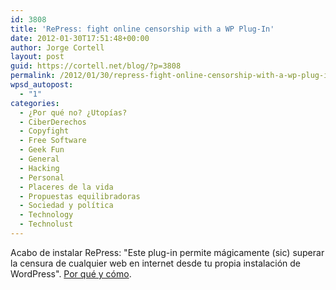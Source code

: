 ```yaml
---
id: 3808
title: 'RePress: fight online censorship with a WP Plug-In'
date: 2012-01-30T17:51:48+00:00
author: Jorge Cortell
layout: post
guid: https://cortell.net/blog/?p=3808
permalink: /2012/01/30/repress-fight-online-censorship-with-a-wp-plug-in/
wpsd_autopost:
  - "1"
categories:
  - ¿Por qué no? ¿Utopías?
  - CiberDerechos
  - Copyfight
  - Free Software
  - Geek Fun
  - General
  - Hacking
  - Personal
  - Placeres de la vida
  - Propuestas equilibradoras
  - Sociedad y polí­tica
  - Technology
  - Technolust
---
```

Acabo de instalar RePress: "Este plug-in permite mágicamente (sic) superar la censura de cualquier web en internet desde tu propia instalación de WordPress". <a title="https://all4xs.net/why/" href="https://all4xs.net/why/" target="_blank">Por qué y cómo</a>.